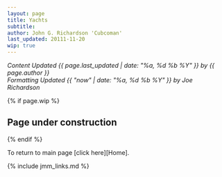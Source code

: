 ```yaml
---
layout: page
title: Yachts
subtitle: 
author: John G. Richardson 'Cubcoman'
last_updated: 20111-11-20
wip: true
---
```

*Content Updated {{ page.last_updated | date: "%a, %d %b %Y" }} by {{ page.author }}*  
*Formatting Updated {{ "now" | date: "%a, %d %b %Y" }} by Joe Richardson*

{% if page.wip %}
## Page under construction
{% endif %}

To return to main page [click here][Home].

{% include jmm_links.md %}